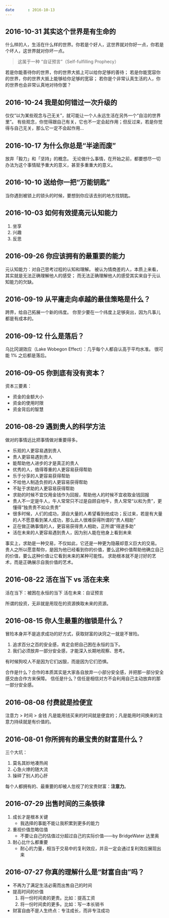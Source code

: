 ```yaml
---
date      : 2016-10-13
---
```



## 2016-10-31  其实这个世界是有生命的
什么样的人，生活在什么样的世界。你若是个好人，这世界就对你好一点，你若是个坏人，这世界就对你坏一点。
> 这属于一种 “自证预言”（Self-fulfilling Prophecy）

若是你能善待你的世界，你的世界大抵上可以给你足够的善待；
若是你能宽容你的世界，你的世界大抵上能够给你足够的宽容；
若你是个非常认真生活的人，你的世界也会非常认真地对待你罢？

## 2016-10-24  我是如何错过一次升级的
仅仅“以为某些观念与己无关”，就可能让一个人永远生活在另外一个“自洽的世界里”。
有些观念，你觉得跟自己有关，它也不一定会起作用；但反过来，若是你觉得与自己无关，那么它一定不会起作用...

## 2016-10-17  为什么你总是“半途而废”
放弃「毅力」和「坚持」的概念。
无论做什么事情，在开始之前，都要想尽一切办法为这个事情赋予重大的意义，甚至多重重大的意义。

## 2016-10-10  送给你一把“万能钥匙”
当你遇到被锁上的锁头的时候，要想到你应该去别的地方找钥匙。

## 2016-10-03  如何有效提高元认知能力
1. 坐享
2. 兴趣
3. 反思

## 2016-09-26  你应该拥有的最重要的能力
元认知能力：对自己思考过程的认知和理解。
被认为情商差的人，本质上来看，其实就是无法正确理解他人的感受；
而无法正确理解他人的感受其实来自于元认知能力的欠缺。

## 2016-09-19  从平庸走向卓越的最佳策略是什么？
跨界，给自己拓展一个新的纬度。
你至少要在一个纬度上足够突出，因为凡事儿都是有成本的。

## 2016-09-12  什么是落后？
乌比冈湖效应（Lake Wobegon Effect）：几乎每个人都自认高于平均水准。
很可能 1% 之后都是落后。

## 2016-09-05  你到底有没有资本？
资本三要素：
  - 资金的金额大小
  - 资金的使用时限
  - 资金背后的智慧

## 2016-08-29  遇到贵人的科学方法
做对的事情远比把事情做对重要得多。
  - 乐观的人更容易遇到贵人
  - 贵人更容易遇到贵人
  - 能帮助他人进步的才是真正的贵人
  - 优秀的人，值得尊重的人更容易获得帮助
  - 乐于分享的人更容易获得帮助
  - 不给他人制造负担的人更容易获得帮助
  - 不耻于求助的人更容易获得帮助
  - 求助的时候不宜仅用金钱作为回报，帮助他人的时候不宜收取金钱回报
  - 贵人不一定是牛人，牛人常常只不过是自顾自地牛，贵人常常“以和为贵”，更懂得“独贵贵不如众贵贵”
  - 很多时候，人们的成功，源自大量的人希望看到他成功；反过来，若是有大量的人不愿意看到某人成功，那么此人很难获得所谓的“贵人相助”
  - 正在做正确事情的人，更容易获得贵人相助，正所谓“得道多助”
  - 活在未来的人更容易遇到贵人，因为别人能在他身上看到未来

事实上，求助是一种交易，不仅如此，它还是一种更为隐蔽却意义巨大的交易。
贵人之所以愿意帮你，是因为他已经看到你的价值，要么这种价值帮助他确立自己的价值，要么这种价值让它看到未来的某种可能性。
求助根本就不是讨好的艺术，而是正确展示自我价值的艺术。

## 2016-08-22  活在当下 vs 活在未来
活在当下：被困在永恒的当下
活在未来：自证预言

所谓的投资，无非就是用现在的资源换取未来的资源。

## 2016-08-15  你人生最重的枷锁是什么？
冒险本身并不是追求成功的好方式，获取财富的诀窍之一就是不冒险。
  1. 追求百分之百的安全感，肯定会把自己困在永恒的当下。
  2. 我们必须放弃一部分安全感，才能深入长期地观察、思考。

有时候狗咬人不是因为它们凶狠，而是因为它们恐惧。

合作是什么？合作的本质其实是大家各自放弃一小部分安全感，并把那一部分安全感交由合作方来保障。
信任是什么？信任是相信对方不会利用自己主动放弃的那一部分安全感。

## 2016-08-08  付费就是捡便宜
注意力 > 时间 > 金钱
凡是能用钱买来的时间就是便宜的；凡是能用时间换来的注意力持续就是有价值的。

## 2016-08-01  你所拥有的最宝贵的财富是什么？
三个大坑：
  1. 莫名其妙地凑热闹
  2. 心急火燎的随大流
  3. 操碎了别人的心肝

每个人都拥有的、最重要的却被人忽视了的宝贵财富：__注意力__。

## 2016-07-29  出售时间的三条铁律
1. 成长才是根本关键
   - 我选择的事能不能让我积累到更多的能力
2. 重视价值忽略估值
   - 不要让自己的估值过分超过自己的实际价值——by BridgeWater 达里奥
3. 耐心比什么都重要
   - 耐心的力量，相当于交易中的复利效应，并且一定会通过复利效应展现出来

## 2016-07-27  你真的理解什么是“财富自由”吗？
- 不再为了满足生活必需而出售自己的时间
- 提高时间的价值
  1. 将一份时间卖的更贵。比如：提高工资
  2. 将一份时间卖的更多。比如：写一本长销书
- 财富自由不是人生终点：专注成长，而非专注成功
